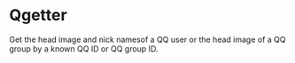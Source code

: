 # Qgetter
Get the head image and nick namesof a QQ user or the head image of a QQ group by a known QQ ID or QQ group ID.
